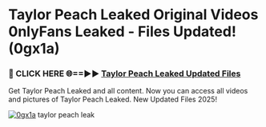 # Taylor Peach Leaked Original Videos 0nlyFans Leaked - Files Updated! (0gx1a)

<h3>🔴 CLICK HERE 🌐==►► <a href="https://tinyurl.com/3hn5wdd3" rel="nofollow">Taylor Peach Leaked Updated Files</a></h3>

Get Taylor Peach Leaked and all content. Now you can access all videos and pictures of Taylor Peach Leaked. New Updated Files 2025!

[![0gx1a](https://i.imgur.com/4HnBqBT.gif)](https://tinyurl.com/3hn5wdd3)
taylor peach leak